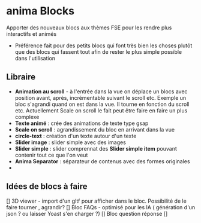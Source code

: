 # anima Blocks

Apporter des nouveaux blocs aux thèmes FSE pour les rendre plus interactifs et animés
- Préférence fait pour des petits blocs qui font très bien les choses plutôt que des blocs qui fassent tout afin de rester le plus simple possible dans l'utilisation

## Libraire
- **Animation au scroll** - à l'entrée dans la vue on déplace un blocs avec position avant, après, incrémentable suivant le scroll etc. Exemple un bloc s'agrandi quand on est dans la vue. Il tourne en fonction du scroll etc. Actuellement Scale on scroll le fait peut être faire en faire un plus complexe
- **Texte animé** : crée des animations de texte type gsap
- **Scale on scroll** : agrandissement du bloc en arrivant dans la vue
- **circle-text** : création d'un texte autour d'un texte
- **Slider image** : slider simple avec des images
- **Slider simple** : slider comprennat des **Slider simple item** pouvant contenir tout ce que l'on veut
- **Anima Separator** : séparateur de contenus avec des formes originales
- 


## Idées de blocs à faire

[] 3D viewer - import d'un gltf pour afficher dans le bloc. Possibilité de le faire tourner , agrandir? 
[] Bloc FAQs - optimisé pour les IA ( génération d'un json ? ou laisser Yoast s'en charger ?)
    [] Bloc question réponse
[] 